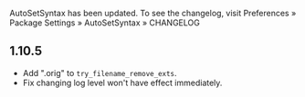 AutoSetSyntax has been updated. To see the changelog, visit
Preferences » Package Settings » AutoSetSyntax » CHANGELOG


## 1.10.5

- Add ".orig" to `try_filename_remove_exts`.
- Fix changing log level won't have effect immediately.
